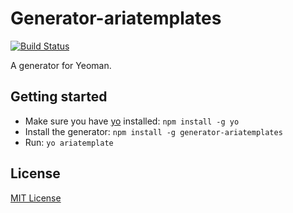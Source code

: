 # Generator-ariatemplates
[![Build Status](https://secure.travis-ci.org/flea89/generator-ariatemplates.png?branch=master)](https://travis-ci.org/flea89/generator-ariatemplate)

A generator for Yeoman.

## Getting started
- Make sure you have [yo](https://github.com/yeoman/yo) installed:
    `npm install -g yo`
- Install the generator: `npm install -g generator-ariatemplates`
- Run: `yo ariatemplate`

## License
[MIT License](http://en.wikipedia.org/wiki/MIT_License)
